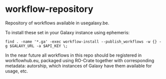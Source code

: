 # workflow-repository
Repository of workflows available in usegalaxy.be.

To install these set in your Galaxy instance using ephemeris:
```
find . -name '*.ga' -exec workflow-install --publish_workflows -w {} -g $GALAXY_URL -a $API_KEY \;
```
In the near future all workflows in this repo should be registered in workflowhub.eu, packaged using RO-Crate together with corresponding metadata: autorship, which instances of Galaxy have them available for usage, etc.
